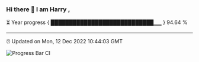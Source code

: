 ### Hi there 👋 I am Harry , 

⏳ Year progress { ████████████████████████████▁▁ } 94.64 %

---

⏰ Updated on Mon, 12 Dec 2022 10:44:03 GMT

![Progress Bar CI](https://github.com/duykhang68/duykhang68/workflows/Progress%20Bar%20CI/badge.svg)
